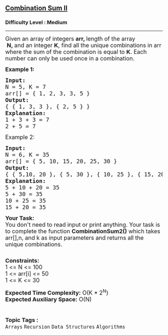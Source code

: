 <h2><a href="https://www.geeksforgeeks.org/problems/combination-sum-ii-1664263832/1">Combination Sum II</a></h2><h3>Difficulty Level : Medium</h3><hr><div class="problems_problem_content__Xm_eO"><p><span style="font-size: 18px;">Given an array of integers <strong>arr, </strong>length of the array &nbsp;<strong>N,&nbsp;</strong>and&nbsp;an integer <strong>K</strong>, find all the unique combinations in arr where the sum of the combination is equal to <strong>K</strong>. Each number can only be used once in a combination.</span></p>
<p><strong><span style="font-size: 18px;">Example 1:</span></strong></p>
<pre><span style="font-size: 18px;"><strong>Input:</strong> </span>
<span style="font-size: 18px;">N = 5, K = 7</span>
<span style="font-size: 18px;">arr[] = { 1, 2, 3, 3, 5 }</span>
<strong><span style="font-size: 18px;">Output:</span></strong>
<span style="font-size: 18px;">{ { 1, 3, 3 }, { 2, 5 } }</span>
<strong><span style="font-size: 18px;">Explanation:</span></strong>
<span style="font-size: 18px;">1 + 3 + 3 = 7</span>
<span style="font-size: 18px;">2 + 5 = 7</span></pre>
<p><span style="font-size: 18px;">Example 2:</span></p>
<pre><span style="font-size: 18px;"><strong>Input:</strong></span>
<span style="font-size: 18px;">N = 6, K = 35</span>
<span style="font-size: 18px;">arr[] = { 5, 10, 15, 20, 25, 30 }</span>
<strong><span style="font-size: 18px;">Output:</span></strong>
<span style="font-size: 18px;">{ { 5,10, 20 }, { 5, 30 }, { 10, 25 }, { 15, 20 } }</span>
<strong><span style="font-size: 18px;">Explanation:</span></strong>
<span style="font-size: 18px;">5 + 10 + 20 = 35</span>
<span style="font-size: 18px;">5 + 30 = 35</span>
<span style="font-size: 18px;">10 + 25 = 35</span>
<span style="font-size: 18px;">15 + 20 = 35</span>
</pre>
<p><span style="font-size: 18px;"><strong>Your Task:</strong><br>You don't need to read input or print anything. Your task is to complete the function <strong>CombinationSum2()</strong> which takes arr[],n, and k as input parameters and returns all the unique combinations.</span><br>&nbsp;</p>
<p><strong><span style="font-size: 18px;">Constraints:</span></strong><br><span style="font-size: 18px;">1 &lt;= N &lt;= 100<br>1 &lt;= arr[i] &lt;= 50<br>1 &lt;= K &lt;= 30</span></p>
<p><span style="font-size: 18px;"><strong>Expected Time Complexity:</strong>&nbsp;O(K * 2<sup>N</sup>)<br><strong>Expected Auxiliary Space:</strong>&nbsp;O(N)</span></p></div><br><p><span style=font-size:18px><strong>Topic Tags : </strong><br><code>Arrays</code>&nbsp;<code>Recursion</code>&nbsp;<code>Data Structures</code>&nbsp;<code>Algorithms</code>&nbsp;